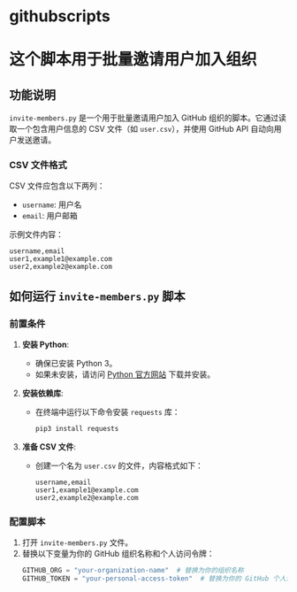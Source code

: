 # githubscripts

# 这个脚本用于批量邀请用户加入组织

## 功能说明

`invite-members.py` 是一个用于批量邀请用户加入 GitHub 组织的脚本。它通过读取一个包含用户信息的 CSV 文件（如 `user.csv`），并使用 GitHub API 自动向用户发送邀请。

### CSV 文件格式
CSV 文件应包含以下两列：
- `username`: 用户名
- `email`: 用户邮箱

示例文件内容：
```csv
username,email
user1,example1@example.com
user2,example2@example.com
```


## 如何运行 `invite-members.py` 脚本

### 前置条件
1. **安装 Python**:
   - 确保已安装 Python 3。
   - 如果未安装，请访问 [Python 官方网站](https://www.python.org/) 下载并安装。

2. **安装依赖库**:
   - 在终端中运行以下命令安装 `requests` 库：
     ```bash
     pip3 install requests
     ```

3. **准备 CSV 文件**:
   - 创建一个名为 `user.csv` 的文件，内容格式如下：
     ```csv
     username,email
     user1,example1@example.com
     user2,example2@example.com
     ```

### 配置脚本
1. 打开 `invite-members.py` 文件。
2. 替换以下变量为你的 GitHub 组织名称和个人访问令牌：
   ```python
   GITHUB_ORG = "your-organization-name"  # 替换为你的组织名称
   GITHUB_TOKEN = "your-personal-access-token"  # 替换为你的 GitHub 个人访问令牌


